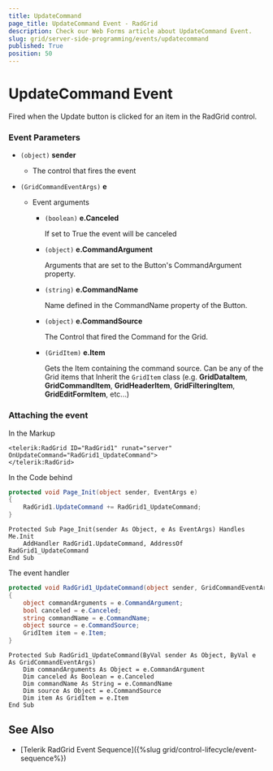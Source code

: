 ```yaml
---
title: UpdateCommand
page_title: UpdateCommand Event - RadGrid
description: Check our Web Forms article about UpdateCommand Event.
slug: grid/server-side-programming/events/updatecommand
published: True
position: 50
---
```


# UpdateCommand Event

Fired when the Update button is clicked for an item in the RadGrid control.

### Event Parameters

* `(object)` **sender**

    * The control that fires the event

* `(GridCommandEventArgs)` **e**

    * Event arguments 

        * `(boolean)` **e.Canceled**
            
            If set to True the event will be canceled

        * `(object)` **e.CommandArgument**

            Arguments that are set to the Button's CommandArgument property.

        * `(string)` **e.CommandName**

            Name defined in the CommandName property of the Button.

        * `(object)` **e.CommandSource**

            The Control that fired the Command for the Grid.

        * `(GridItem)` **e.Item**

            Gets the Item containing the command source. Can be any of the Grid items that Inherit the `GridItem` class (e.g. **GridDataItem**,  **GridCommandItem**, **GridHeaderItem**, **GridFilteringItem**, **GridEditFormItem**, etc...)

### Attaching the event

In the Markup

````ASP.NET
<telerik:RadGrid ID="RadGrid1" runat="server" OnUpdateCommand="RadGrid1_UpdateCommand">
</telerik:RadGrid>
````

In the Code behind

````C#
protected void Page_Init(object sender, EventArgs e)
{
    RadGrid1.UpdateCommand += RadGrid1_UpdateCommand;
}
````
````VB
Protected Sub Page_Init(sender As Object, e As EventArgs) Handles Me.Init
    AddHandler RadGrid1.UpdateCommand, AddressOf RadGrid1_UpdateCommand
End Sub
````

The event handler

````C#
protected void RadGrid1_UpdateCommand(object sender, GridCommandEventArgs e)
{
    object commandArguments = e.CommandArgument;
    bool canceled = e.Canceled;
    string commandName = e.CommandName;
    object source = e.CommandSource;
    GridItem item = e.Item;
}
````
````VB
Protected Sub RadGrid1_UpdateCommand(ByVal sender As Object, ByVal e As GridCommandEventArgs)
    Dim commandArguments As Object = e.CommandArgument
    Dim canceled As Boolean = e.Canceled
    Dim commandName As String = e.CommandName
    Dim source As Object = e.CommandSource
    Dim item As GridItem = e.Item
End Sub
````
 
## See Also

* [Telerik RadGrid Event Sequence]({%slug grid/control-lifecycle/event-sequence%})


